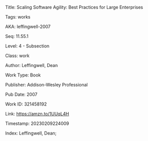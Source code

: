 Title:  Scaling Software Agility: Best Practices for Large Enterprises

Tags:   works

AKA:    leffingwell-2007

Seq:    11.55.1

Level:  4 - Subsection

Class:  work

Author: Leffingwell, Dean

Work Type: Book

Publisher: Addison-Wesley Professional

Pub Date: 2007

Work ID: 321458192

Link:   https://amzn.to/1UUqL4H

Timestamp: 20230209224009

Index:  Leffingwell, Dean; 
